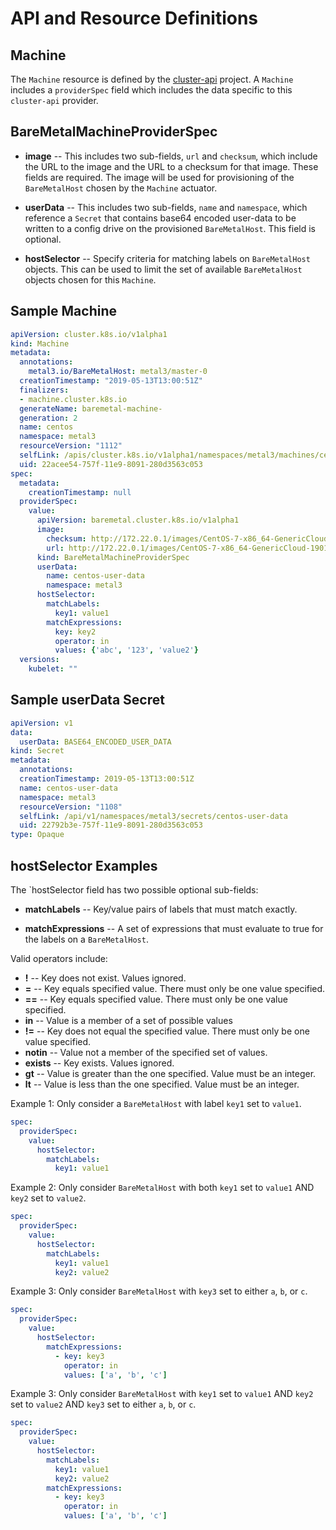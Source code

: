 # API and Resource Definitions

## Machine

The `Machine` resource is defined by the
[cluster-api](https://github.com/kubernetes-sigs/cluster-api) project.  A
`Machine` includes a `providerSpec` field which includes the data specific to
this `cluster-api` provider.

## BareMetalMachineProviderSpec

* **image** -- This includes two sub-fields, `url` and `checksum`, which
  include the URL to the image and the URL to a checksum for that image.  These
  fields are required.  The image will be used for provisioning of the
  `BareMetalHost` chosen by the `Machine` actuator.

* **userData** -- This includes two sub-fields, `name` and `namespace`, which
  reference a `Secret` that contains base64 encoded user-data to be written to
  a config drive on the provisioned `BareMetalHost`.  This field is optional.

* **hostSelector** -- Specify criteria for matching labels on `BareMetalHost`
  objects.  This can be used to limit the set of available `BareMetalHost`
  objects chosen for this `Machine`.

## Sample Machine

```yaml
apiVersion: cluster.k8s.io/v1alpha1
kind: Machine
metadata:
  annotations:
    metal3.io/BareMetalHost: metal3/master-0
  creationTimestamp: "2019-05-13T13:00:51Z"
  finalizers:
  - machine.cluster.k8s.io
  generateName: baremetal-machine-
  generation: 2
  name: centos
  namespace: metal3
  resourceVersion: "1112"
  selfLink: /apis/cluster.k8s.io/v1alpha1/namespaces/metal3/machines/centos
  uid: 22acee54-757f-11e9-8091-280d3563c053
spec:
  metadata:
    creationTimestamp: null
  providerSpec:
    value:
      apiVersion: baremetal.cluster.k8s.io/v1alpha1
      image:
        checksum: http://172.22.0.1/images/CentOS-7-x86_64-GenericCloud-1901.qcow2.md5sum
        url: http://172.22.0.1/images/CentOS-7-x86_64-GenericCloud-1901.qcow2
      kind: BareMetalMachineProviderSpec
      userData:
        name: centos-user-data
        namespace: metal3
      hostSelector:
        matchLabels:
          key1: value1
        matchExpressions:
          key: key2
          operator: in
          values: {'abc', '123', 'value2'}
  versions:
    kubelet: ""
```

## Sample userData Secret

```yaml
apiVersion: v1
data:
  userData: BASE64_ENCODED_USER_DATA
kind: Secret
metadata:
  annotations:
  creationTimestamp: 2019-05-13T13:00:51Z
  name: centos-user-data
  namespace: metal3
  resourceVersion: "1108"
  selfLink: /api/v1/namespaces/metal3/secrets/centos-user-data
  uid: 22792b3e-757f-11e9-8091-280d3563c053
type: Opaque
```

## hostSelector Examples

The `hostSelector field has two possible optional sub-fields:

* **matchLabels** -- Key/value pairs of labels that must match exactly.

* **matchExpressions** -- A set of expressions that must evaluate to true for
  the labels on a `BareMetalHost`.

Valid operators include:

* **!** -- Key does not exist.  Values ignored.
* **=** -- Key equals specified value.  There must only be one
  value specified.
* **==** -- Key equals specified value.  There must only be one
  value specified.
* **in** -- Value is a member of a set of possible values
* **!=** -- Key does not equal the specified value.  There must
  only be one value specified.
* **notin** -- Value not a member of the specified set of values.
* **exists** -- Key exists.  Values ignored.
* **gt** -- Value is greater than the one specified.  Value must be
  an integer.
* **lt** -- Value is less than the one specified.  Value must be
  an integer.

Example 1: Only consider a `BareMetalHost` with label `key1` set to `value1`.

```yaml
spec:
  providerSpec:
    value:
      hostSelector:
        matchLabels:
          key1: value1
```

Example 2: Only consider `BareMetalHost` with both `key1` set to `value1` AND
`key2` set to `value2`.

```yaml
spec:
  providerSpec:
    value:
      hostSelector:
        matchLabels:
          key1: value1
          key2: value2
```

Example 3: Only consider `BareMetalHost` with `key3` set to either `a`, `b`, or
`c`.

```yaml
spec:
  providerSpec:
    value:
      hostSelector:
        matchExpressions:
          - key: key3
            operator: in
            values: ['a', 'b', 'c']
```

Example 3: Only consider `BareMetalHost` with `key1` set to `value1` AND `key2`
set to `value2` AND `key3` set to either `a`, `b`, or `c`.

```yaml
spec:
  providerSpec:
    value:
      hostSelector:
        matchLabels:
          key1: value1
          key2: value2
        matchExpressions:
          - key: key3
            operator: in
            values: ['a', 'b', 'c']
```
